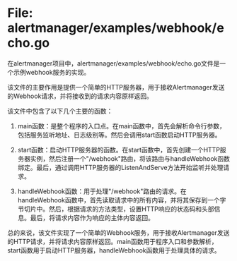 # File: alertmanager/examples/webhook/echo.go

在alertmanager项目中，alertmanager/examples/webhook/echo.go文件是一个示例webhook服务的实现。

该文件的主要作用是提供一个简单的HTTP服务器，用于接收Alertmanager发送的Webhook请求，并将接收到的请求内容原样返回。

该文件中包含了以下几个主要的函数：

1. main函数：是整个程序的入口点。在main函数中，首先会解析命令行参数，包括服务监听地址、日志级别等。然后会调用start函数启动HTTP服务器。

2. start函数：启动HTTP服务器的函数。在start函数中，首先创建一个HTTP服务器实例，然后注册一个"/webhook"路由，将该路由与handleWebhook函数绑定。最后，通过调用HTTP服务器的ListenAndServe方法开始监听并处理请求。

3. handleWebhook函数：用于处理"/webhook"路由的请求。在handleWebhook函数中，首先读取请求中的所有内容，并将其保存到一个字节切片中。然后，根据请求的方法类型，设置HTTP响应的状态码和头部信息。最后，将请求内容作为响应的主体内容返回。

总的来说，该文件实现了一个简单的Webhook服务，用于接收Alertmanager发送的HTTP请求，并将请求内容原样返回。main函数用于程序入口和参数解析，start函数用于启动HTTP服务器，handleWebhook函数用于处理具体的请求。


